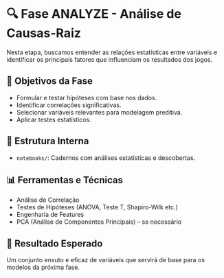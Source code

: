 # 🔍 Fase ANALYZE - Análise de Causas-Raiz

Nesta etapa, buscamos entender as relações estatísticas entre variáveis e identificar os principais fatores que influenciam os resultados dos jogos.

## 📌 Objetivos da Fase

- Formular e testar hipóteses com base nos dados.
- Identificar correlações significativas.
- Selecionar variáveis relevantes para modelagem preditiva.
- Aplicar testes estatísticos.

## 📁 Estrutura Interna

- `notebooks/`: Cadernos com análises estatísticas e descobertas.

## 📊 Ferramentas e Técnicas

- Análise de Correlação
- Testes de Hipóteses (ANOVA, Teste T, Shapiro-Wilk etc.)
- Engenharia de Features
- PCA (Análise de Componentes Principais) – se necessário

## 🎯 Resultado Esperado

Um conjunto enxuto e eficaz de variáveis que servirá de base para os modelos da próxima fase.
